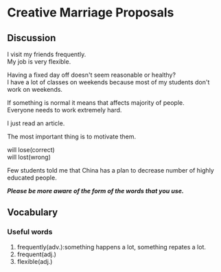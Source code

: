 # Creative Marriage Proposals
## Discussion
I visit my friends frequently.  
My job is very flexible.  

Having a fixed day off doesn't seem reasonable or healthy?  
I have a lot of classes on weekends because most of my students don't work on weekends.  

If something is normal it means that affects majority of people.  
Everyone needs to work extremely hard.  

I just read an article. 

The most important thing is to motivate them.  

will lose(correct)  
will lost(wrong)  

Few students told me that China has a plan to decrease number of highly educated people.  


***Please be more aware of the form of the words that you use.***

## Vocabulary
### Useful words
1. frequently(adv.):something happens a lot, something repates a lot.  
1. frequent(adj.)
1. flexible(adj.)
